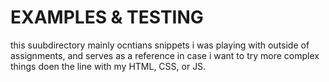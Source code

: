 # EXAMPLES & TESTING

this suubdirectory mainly ocntians snippets i was playing with outside of assignments, and serves as a reference in case i want to try more complex things doen the line with my HTML, CSS, or JS.
